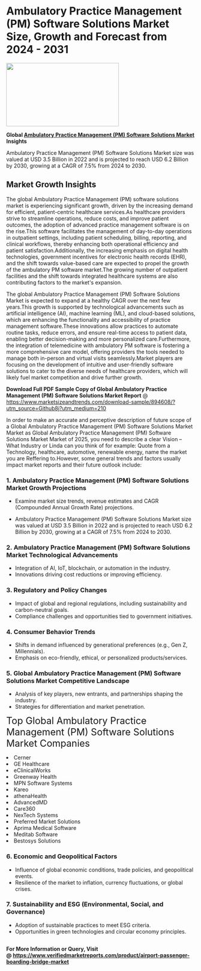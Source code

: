 <H1>Ambulatory Practice Management (PM) Software Solutions Market Size, Growth and Forecast from 2024 - 2031</H1><img class="aligncenter size-medium wp-image-584254" src="https://thirdeyenews.in/wp-content/uploads/2024/09/Global-Market-Research-300x168.jpeg" alt="" width="300" height="168" /><p><strong>Global&nbsp;<a href="https://www.marketsizeandtrends.com/download-sample/894608/?utm_source=Github8j?utm_medium=210">Ambulatory Practice Management (PM) Software Solutions Market</a> Insights</strong></p><p>Ambulatory Practice Management (PM) Software Solutions Market size was valued at USD 3.5 Billion in 2022 and is projected to reach USD 6.2 Billion by 2030, growing at a CAGR of 7.5% from 2024 to 2030.</p><p><h2>Market Growth Insights</h2> <p>The global Ambulatory Practice Management (PM) software solutions market is experiencing significant growth, driven by the increasing demand for efficient, patient-centric healthcare services.As healthcare providers strive to streamline operations, reduce costs, and improve patient outcomes, the adoption of advanced practice management software is on the rise.This software facilitates the management of day-to-day operations in outpatient settings, including patient scheduling, billing, reporting, and clinical workflows, thereby enhancing both operational efficiency and patient satisfaction.Additionally, the increasing emphasis on digital health technologies, government incentives for electronic health records (EHR), and the shift towards value-based care are expected to propel the growth of the ambulatory PM software market.The growing number of outpatient facilities and the shift towards integrated healthcare systems are also contributing factors to the market's expansion. </p> <p>The global Ambulatory Practice Management (PM) Software Solutions Market is expected to expand at a healthy CAGR over the next few years.This growth is supported by technological advancements such as artificial intelligence (AI), machine learning (ML), and cloud-based solutions, which are enhancing the functionality and accessibility of practice management software.These innovations allow practices to automate routine tasks, reduce errors, and ensure real-time access to patient data, enabling better decision-making and more personalized care.Furthermore, the integration of telemedicine with ambulatory PM software is fostering a more comprehensive care model, offering providers the tools needed to manage both in-person and virtual visits seamlessly.Market players are focusing on the development of intuitive and user-friendly software solutions to cater to the diverse needs of healthcare providers, which will likely fuel market competition and drive further growth.</p><p><span class=""><strong>Download Full PDF Sample Copy of Global Ambulatory Practice Management (PM) Software Solutions Market Report</strong> @ <a href="https://www.marketsizeandtrends.com/download-sample/894608/?utm_source=Github8j?utm_medium=210" target="_blank">https://www.marketsizeandtrends.com/download-sample/894608/?utm_source=Github8j?utm_medium=210</a></span></p><p>In order to make an accurate and perceptive description of future scope of a Global&nbsp;Ambulatory Practice Management (PM) Software Solutions Market Market as Global&nbsp;Ambulatory Practice Management (PM) Software Solutions Market Market of 2025, you need to describe a clear Vision &ndash; What Industry or Linda can you think of for example: Quote from a Technology, healthcare, automotive, renewable energy, name the market you are Reffering to.However, some general trends and factors usually impact market reports and their future outlook include:</p><h3>1.&nbsp;<strong>Ambulatory Practice Management (PM) Software Solutions Market Growth Projections</strong></h3><ul><li>Examine market size trends, revenue estimates and CAGR (Compounded Annual Growth Rate) projections.</li><li><p>Ambulatory Practice Management (PM) Software Solutions Market size was valued at USD 3.5 Billion in 2022 and is projected to reach USD 6.2 Billion by 2030, growing at a CAGR of 7.5% from 2024 to 2030.</p></li></ul><h3>2.&nbsp;<strong>Ambulatory Practice Management (PM) Software Solutions Market Technological Advancements</strong></h3><ul><li>Integration of AI, IoT, blockchain, or automation in the industry.</li><li>Innovations driving cost reductions or improving efficiency.</li></ul><h3>3.&nbsp;<strong>Regulatory and Policy Changes</strong></h3><ul><li>Impact of global and regional regulations, including sustainability and carbon-neutral goals.</li><li>Compliance challenges and opportunities tied to government initiatives.</li></ul><h3>4.&nbsp;<strong>Consumer Behavior Trends</strong></h3><ul><li>Shifts in demand influenced by generational preferences (e.g., Gen Z, Millennials).</li><li>Emphasis on eco-friendly, ethical, or personalized products/services.</li></ul><h3>5.&nbsp;<strong>Global Ambulatory Practice Management (PM) Software Solutions Market Competitive Landscape</strong></h3><ul><li>Analysis of key players, new entrants, and partnerships shaping the industry.</li><li>Strategies for differentiation and market penetration.</li></ul><p data-pm-slice="1 1 []"><span style="color: inherit; font-family: inherit; font-size: 25px;">Top Global Ambulatory Practice Management (PM) Software Solutions Market Companies</span></p><div class="" data-test-id=""><p><li>Cerner</li><li> GE Healthcare</li><li> eClinicalWorks</li><li> Greenway Health</li><li> MPN Software Systems</li><li> Kareo</li><li> athenaHealth</li><li> AdvancedMD</li><li> Care360</li><li> NexTech Systems</li><li> Preferred Market Solutions</li><li> Aprima Medical Software</li><li> Meditab Software</li><li> Bestosys Solutions</li></p></div><h3>6.&nbsp;<strong>Economic and Geopolitical Factors</strong></h3><ul><li>Influence of global economic conditions, trade policies, and geopolitical events.</li><li>Resilience of the market to inflation, currency fluctuations, or global crises.</li></ul><h3>7.&nbsp;<strong>Sustainability and ESG (Environmental, Social, and Governance)</strong></h3><ul><li>Adoption of sustainable practices to meet ESG criteria.</li><li>Opportunities in green technologies and circular economy principles.</li></ul><h2><strong style="font-size: 14px;">For More Information or Query, Visit @&nbsp;</strong><a style="background-color: #ffffff; font-size: 14px;" href="https://www.marketsizeandtrends.com/report/ambulatory-practice-management-pm-software-solutions-market-/" target="_blank">https://www.verifiedmarketreports.com/product/airport-passenger-boarding-bridge-market</a></h2>